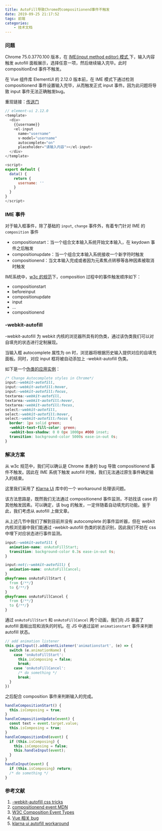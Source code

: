 ```yaml
---
title: AutoFill导致Chrome的compositionend事件不触发
date: 2019-09-25 21:17:52
tags: 前端
categories:
	- 技术文档
---
```


### 问题

Chrome 75.0.3770.100 版本，在 [IME(input method editor) 模式 ]([https://zh.wikipedia.org/wiki/%E8%BE%93%E5%85%A5%E6%B3%95](https://zh.wikipedia.org/wiki/输入法))下，输入内容触发 autofill 面板展示，选择任意一项，然后继续输入完毕。此时 compositionEnd 事件不触发。

在 Vue 组件库 ElementUI 的 2.12.0 版本前，在 IME 模式下通过检测 compositionend 事件设置输入完毕，从而触发正式 input 事件。因为此问题将导致 input 事件无法正确触发bug。

重现链接：[传送门](https://codepen.io/vellengs/pen/OJLWggN)

```javascript
// element-ui 2.12.0
<template>
  <div>
    {{username}}
    <el-input
      name="username"
      v-model="username"
      autocomplete="on"
      placeholder="请输入内容"></el-input>
  </div>
</template>

<script>
export default {
  data() {
    return {
      username: ''
    }
  }
}
</script>
```

### IME 事件

对于输入框事件，除了基础的 `input`, `change` 事件外，有着专门针对 IME 的 `composition` 事件

- compositionstart：当一个组合文本输入系统开始文本输入，在 keydown 事件之后触发
- compositionupdate：当一个组合文本输入系统接收一个新字符时触发
- compositionend：当文本输入完成或者因为元素焦点转移等各种因素被取消时触发

IME系统中，[w3c 的规范](https://w3c.github.io/uievents/#events-composition-types)下，composition 过程中的事件触发顺序如下：

- compositionstart
- beforeinput
- compositionupdate
- input
- ...
- compositionend

### -webkit-autofill

-webkit-autofill 为 webkit 内核的浏览器所具有的伪类，通过该伪类我们可以对自填充的状态进行定制展现。

当输入框 autocomplete 属性为 on 时，浏览器将根据历史输入提供对应的自填充面板。同时，对应 input 框将被自动添加上 -webkit-autofill 伪类。

如下是一个[伪类的应用实例](https://codepen.io/team/css-tricks/pen/oxyJxR)：

```css
/* Change Autocomplete styles in Chrome*/
input:-webkit-autofill,
input:-webkit-autofill:hover, 
input:-webkit-autofill:focus,
textarea:-webkit-autofill,
textarea:-webkit-autofill:hover,
textarea:-webkit-autofill:focus,
select:-webkit-autofill,
select:-webkit-autofill:hover,
select:-webkit-autofill:focus {
  border: 1px solid green;
  -webkit-text-fill-color: green;
  -webkit-box-shadow: 0 0 0px 1000px #000 inset;
  transition: background-color 5000s ease-in-out 0s;
}
```



### 解决方案

从 w3c 规范中，我们可以确认是 Chrome 本身的 bug 导致 compositionend 事件不触发。因此在 IME 系统下触发 autofill 时候，我们无法通过原生事件确定输入的结束。

这里我们采用了 [Klarna Ui](https://github.com/klarna/ui/blob/v4.10.0/Field/styles.scss#L228-L241) 库中的一个 workaround 处理该问题。

该方法思路是，既然我们无法通过 compositionend 事件监测，不妨找该 case 的其他触发因素。可以确定，该 bug 的触发，一定伴随着自动填充的功能。鉴于此，我们考虑从 autofill 上做文章。

从上述几节中我们了解到目前并没有 autocomplete 的事件监听器，但在 webkit 内核浏览器中我们能通过 -webkit-autofill 伪类的状态识别，因此我们不妨在 css 中埋下对应状态进行事件监测。

```css
input:-webkit-autofill {
  animation-name: onAutoFillStart;
  transition: background-color 0.3s ease-in-out 0s;
}

input:not(:-webkit-autofill) {
  animation-name: onAutoFillCancel;
}
@keyframes onAutoFillStart {
  from {/**/}
  to {/**/}
}
@keyframes onAutoFillCancel {
  from {/**/}
  to {/**/}
}
```

通过 `onAutoFillStart` 和 `onAutoFillCancel` 两个动画，我们向 JS 暴露了 autofill 面板出现和消失的时机。在 JS 中通过监听 `animationstart` 事件来判断 autofill 状态。

```javascript
// add animation listener
this.getInput().addEventListener('animationstart', (e) => {
  switch (e.animationName) {
    case 'onAutoFillStart':
      this.isComposing = false;
      break;
    case 'onAutoFillCancel':
      /* do something */
      break;
  }
})
```

之后配合 composition 事件来判断输入的完成。

```javascript
handleCompositionStart() {
  this.isComposing = true;
}
handleCompositionUpdate(event) {
  const text = event.target.value;
  this.isComposing = true;
}
handleCompositionEnd(event) {
  if (this.isComposing) {
    this.isComposing = false;
    this.handleInput(event);
  }
}
handleInput(event) {
  if (this.isComposing) return;
  /* do something */
}
```

### 参考文献

1. [-webkit-autofill css tricks](https://css-tricks.com/snippets/css/change-autocomplete-styles-webkit-browsers/)
2. [compositionend event MDN](https://developer.mozilla.org/en-US/docs/Web/API/Element/compositionend_event)
3. [W3C Composition Event Types](https://w3c.github.io/uievents/#events-composition-types) 
4. [Vue 相关 bug](https://github.com/vuejs/vue/issues/7058)
5. [klarna ui  autofill workaround](https://github.com/klarna/ui/blob/v4.10.0/Field/styles.scss#L228-L241)